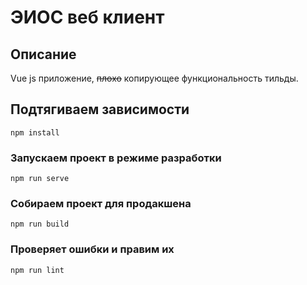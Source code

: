 # ЭИОС веб клиент

## Описание
Vue js приложение, ~~плохо~~ копирующее функциональность тильды.

## Подтягиваем зависимости
```
npm install
```

### Запускаем проект в режиме разработки
```
npm run serve
```

### Собираем проект для продакшена
```
npm run build
```

### Проверяет ошибки и правим их 
```
npm run lint
```